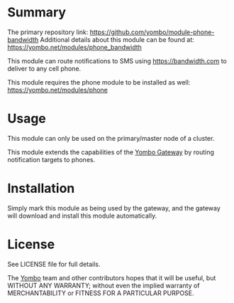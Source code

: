 Summary
=======

The primary repository link: https://github.com/yombo/module-phone-bandwidth
Additional details about this module can be found at: https://yombo.net/modules/phone_bandwidth

This module can route notifications to SMS using https://bandwidth.com
to deliver to any cell phone. 

This module requires the phone module to be installed as well:
https://yombo.net/modules/phone

Usage
=====

This module can only be used on the primary/master node of a cluster.

This module extends the capabilities of the [Yombo Gateway](https://yombo.net/)
by routing notification targets to phones.

Installation
============

Simply mark this module as being used by the gateway, and the gateway will download
and install this module automatically.

License
=======

See LICENSE file for full details.

The [Yombo](https://yombo.net/) team and other contributors hopes that it will be
useful, but WITHOUT ANY WARRANTY; without even the implied warranty of
MERCHANTABILITY or FITNESS FOR A PARTICULAR PURPOSE.


